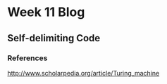 # Week 11 Blog
## Self-delimiting Code

### References
http://www.scholarpedia.org/article/Turing_machine